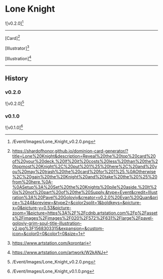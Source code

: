 # Lone Knight

![v0.2.0][^v0.2.0]

---

[Card][^Card]

[Illustrator][^Illustrator]

[Illustration][^Illustration]

---

## History

### v0.2.0

![v0.2.0][^v0.2.0]

### v0.1.0

![v0.1.0][^v0.1.0]

[^v0.1.0]: /Event/Images/Lone_Knight_v0.1.0.png
[^v0.2.0]: /Event/Images/Lone_Knight_v0.2.0.png
[^Card]: https://shardofhonor.github.io/dominion-card-generator/?title=Lone%20Knight&description=Reveal%20the%20top%20card%20of%20your%20deck.%20If%20it%20costs%20less%20than%20the%20topmost%20Knight%2C%20put%201%25%20here%2C%20and%20you%20may%20trash%20the%20card%20for%201%25.%0AOtherwise%2C%20gain%20the%20Knight%20and%20take%20the%20%25%20from%20here.%0A-%0ASetup%3A%20Set%20the%20Knights%20pile%20aside.%20It%20is%20not%20part%20of%20the%20Supply.&type=Event&credit=Illustration%3A%20Pavel%20Goloviy&creator=v0.2.0%20Evan%20Quan&price=%244&preview=&type2=&color2split=1&boldkeys=&picture-x=0&picture-y=0.53&picture-zoom=1&picture=https%3A%2F%2Fcdnb.artstation.com%2Fp%2Fassets%2Fimages%2Fimages%2F020%2F572%2F631%2Flarge%2Fpavel-goloviy-grim-soul-title-illustration-v2.jpg%3F1568303315&expansion=&custom-icon=&color0=0&color1=0&size=1
[^Illustrator]: https://www.artstation.com/korontari
[^Illustration]: https://www.artstation.com/artwork/W2kANJ

